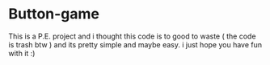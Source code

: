 # Button-game
This is a P.E. project and i thought this code is to good to waste ( the code is trash btw ) and its pretty simple and maybe easy. i just hope you have fun with it :)
